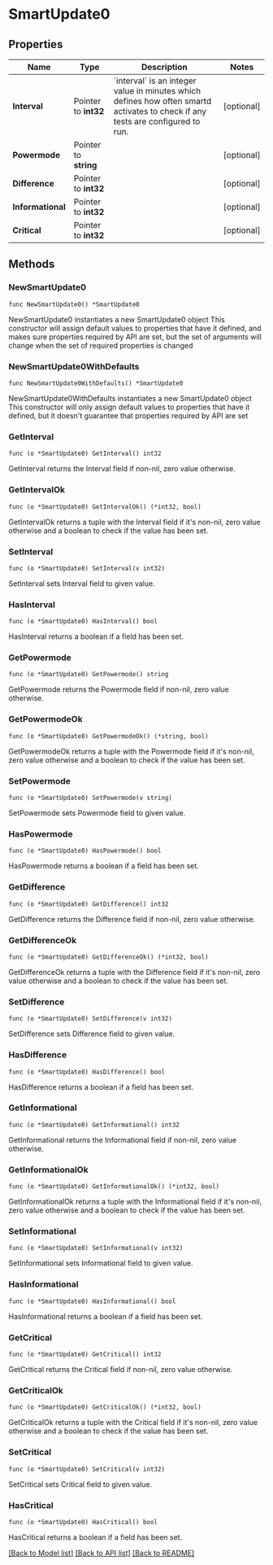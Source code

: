 # SmartUpdate0

## Properties

Name | Type | Description | Notes
------------ | ------------- | ------------- | -------------
**Interval** | Pointer to **int32** | &#x60;interval&#x60; is an integer value in minutes which defines how often smartd activates to check if any tests are configured to run. | [optional] 
**Powermode** | Pointer to **string** |  | [optional] 
**Difference** | Pointer to **int32** |  | [optional] 
**Informational** | Pointer to **int32** |  | [optional] 
**Critical** | Pointer to **int32** |  | [optional] 

## Methods

### NewSmartUpdate0

`func NewSmartUpdate0() *SmartUpdate0`

NewSmartUpdate0 instantiates a new SmartUpdate0 object
This constructor will assign default values to properties that have it defined,
and makes sure properties required by API are set, but the set of arguments
will change when the set of required properties is changed

### NewSmartUpdate0WithDefaults

`func NewSmartUpdate0WithDefaults() *SmartUpdate0`

NewSmartUpdate0WithDefaults instantiates a new SmartUpdate0 object
This constructor will only assign default values to properties that have it defined,
but it doesn't guarantee that properties required by API are set

### GetInterval

`func (o *SmartUpdate0) GetInterval() int32`

GetInterval returns the Interval field if non-nil, zero value otherwise.

### GetIntervalOk

`func (o *SmartUpdate0) GetIntervalOk() (*int32, bool)`

GetIntervalOk returns a tuple with the Interval field if it's non-nil, zero value otherwise
and a boolean to check if the value has been set.

### SetInterval

`func (o *SmartUpdate0) SetInterval(v int32)`

SetInterval sets Interval field to given value.

### HasInterval

`func (o *SmartUpdate0) HasInterval() bool`

HasInterval returns a boolean if a field has been set.

### GetPowermode

`func (o *SmartUpdate0) GetPowermode() string`

GetPowermode returns the Powermode field if non-nil, zero value otherwise.

### GetPowermodeOk

`func (o *SmartUpdate0) GetPowermodeOk() (*string, bool)`

GetPowermodeOk returns a tuple with the Powermode field if it's non-nil, zero value otherwise
and a boolean to check if the value has been set.

### SetPowermode

`func (o *SmartUpdate0) SetPowermode(v string)`

SetPowermode sets Powermode field to given value.

### HasPowermode

`func (o *SmartUpdate0) HasPowermode() bool`

HasPowermode returns a boolean if a field has been set.

### GetDifference

`func (o *SmartUpdate0) GetDifference() int32`

GetDifference returns the Difference field if non-nil, zero value otherwise.

### GetDifferenceOk

`func (o *SmartUpdate0) GetDifferenceOk() (*int32, bool)`

GetDifferenceOk returns a tuple with the Difference field if it's non-nil, zero value otherwise
and a boolean to check if the value has been set.

### SetDifference

`func (o *SmartUpdate0) SetDifference(v int32)`

SetDifference sets Difference field to given value.

### HasDifference

`func (o *SmartUpdate0) HasDifference() bool`

HasDifference returns a boolean if a field has been set.

### GetInformational

`func (o *SmartUpdate0) GetInformational() int32`

GetInformational returns the Informational field if non-nil, zero value otherwise.

### GetInformationalOk

`func (o *SmartUpdate0) GetInformationalOk() (*int32, bool)`

GetInformationalOk returns a tuple with the Informational field if it's non-nil, zero value otherwise
and a boolean to check if the value has been set.

### SetInformational

`func (o *SmartUpdate0) SetInformational(v int32)`

SetInformational sets Informational field to given value.

### HasInformational

`func (o *SmartUpdate0) HasInformational() bool`

HasInformational returns a boolean if a field has been set.

### GetCritical

`func (o *SmartUpdate0) GetCritical() int32`

GetCritical returns the Critical field if non-nil, zero value otherwise.

### GetCriticalOk

`func (o *SmartUpdate0) GetCriticalOk() (*int32, bool)`

GetCriticalOk returns a tuple with the Critical field if it's non-nil, zero value otherwise
and a boolean to check if the value has been set.

### SetCritical

`func (o *SmartUpdate0) SetCritical(v int32)`

SetCritical sets Critical field to given value.

### HasCritical

`func (o *SmartUpdate0) HasCritical() bool`

HasCritical returns a boolean if a field has been set.


[[Back to Model list]](../README.md#documentation-for-models) [[Back to API list]](../README.md#documentation-for-api-endpoints) [[Back to README]](../README.md)


